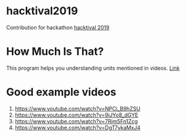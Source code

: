 # hacktival2019

Contribution for hackathon [hacktival 2019](https://hacktival.io/)

# How Much Is That?

This program helps you understanding units mentioned in videos. [Link](https://devpost.com/software/understandyournumbers)

# Good example videos

1. https://www.youtube.com/watch?v=NPCi_B9hZSU
2. https://www.youtube.com/watch?v=9iJYo8_dGYE
3. https://www.youtube.com/watch?v=7Rjm5Fn1Zcg
4. https://www.youtube.com/watch?v=DgT7ykaMxJ4
